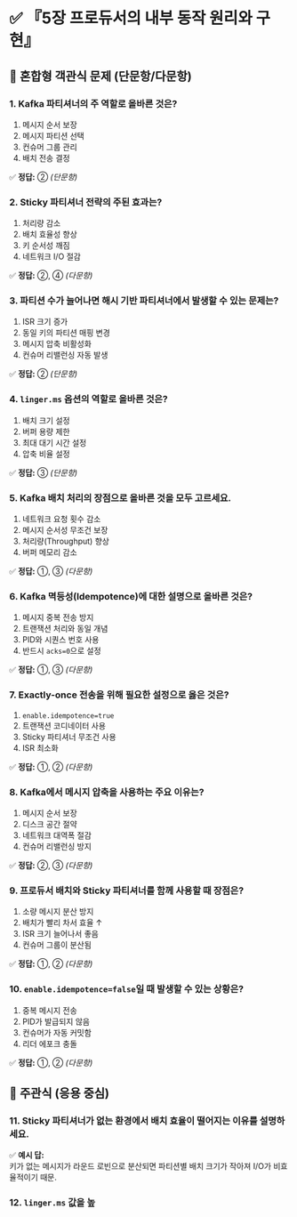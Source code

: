 # ✅ 『5장 프로듀서의 내부 동작 원리와 구현』

## 📌 혼합형 객관식 문제 (단문항/다문항)



### 1. Kafka 파티셔너의 주 역할로 올바른 것은?

1) 메시지 순서 보장  
2) 메시지 파티션 선택  
3) 컨슈머 그룹 관리  
4) 배치 전송 결정

✅ **정답:** ② *(단문항)*



### 2. Sticky 파티셔너 전략의 주된 효과는?

1) 처리량 감소  
2) 배치 효율성 향상  
3) 키 순서성 깨짐  
4) 네트워크 I/O 절감

✅ **정답:** ②, ④ *(다문항)*



### 3. 파티션 수가 늘어나면 해시 기반 파티셔너에서 발생할 수 있는 문제는?

1) ISR 크기 증가  
2) 동일 키의 파티션 매핑 변경  
3) 메시지 압축 비활성화  
4) 컨슈머 리밸런싱 자동 발생

✅ **정답:** ② *(단문항)*



### 4. `linger.ms` 옵션의 역할로 올바른 것은?

1) 배치 크기 설정  
2) 버퍼 용량 제한  
3) 최대 대기 시간 설정  
4) 압축 비율 설정

✅ **정답:** ③ *(단문항)*



### 5. Kafka 배치 처리의 장점으로 올바른 것을 모두 고르세요.

1) 네트워크 요청 횟수 감소  
2) 메시지 순서성 무조건 보장  
3) 처리량(Throughput) 향상  
4) 버퍼 메모리 감소

✅ **정답:** ①, ③ *(다문항)*



### 6. Kafka 멱등성(Idempotence)에 대한 설명으로 올바른 것은?

1) 메시지 중복 전송 방지  
2) 트랜잭션 처리와 동일 개념  
3) PID와 시퀀스 번호 사용  
4) 반드시 `acks=0`으로 설정

✅ **정답:** ①, ③ *(다문항)*



### 7. Exactly-once 전송을 위해 필요한 설정으로 옳은 것은?

1) `enable.idempotence=true`  
2) 트랜잭션 코디네이터 사용  
3) Sticky 파티셔너 무조건 사용  
4) ISR 최소화

✅ **정답:** ①, ② *(다문항)*



### 8. Kafka에서 메시지 압축을 사용하는 주요 이유는?

1) 메시지 순서 보장  
2) 디스크 공간 절약  
3) 네트워크 대역폭 절감  
4) 컨슈머 리밸런싱 방지

✅ **정답:** ②, ③ *(다문항)*



### 9. 프로듀서 배치와 Sticky 파티셔너를 함께 사용할 때 장점은?

1) 소량 메시지 분산 방지  
2) 배치가 빨리 차서 효율 ↑  
3) ISR 크기 늘어나서 좋음  
4) 컨슈머 그룹이 분산됨

✅ **정답:** ①, ② *(다문항)*



### 10. `enable.idempotence=false`일 때 발생할 수 있는 상황은?

1) 중복 메시지 전송  
2) PID가 발급되지 않음  
3) 컨슈머가 자동 커밋함  
4) 리더 에포크 충돌

✅ **정답:** ①, ② *(다문항)*



## 📌 주관식 (응용 중심)



### 11. Sticky 파티셔너가 없는 환경에서 배치 효율이 떨어지는 이유를 설명하세요.

✅ **예시 답:**  
키가 없는 메시지가 라운드 로빈으로 분산되면 파티션별 배치 크기가 작아져 I/O가 비효율적이기 때문.



### 12. `linger.ms` 값을 높
